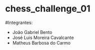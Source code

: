 # chess_challenge_01

#Integrantes:
 - João Gabriel Bento
 - José Luis Moreira Cavalcante
 - Matheus Barbosa do Carmo
